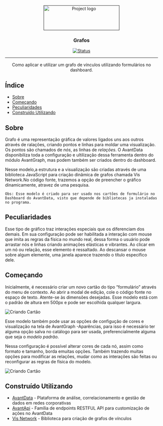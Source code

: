 <p align="center">
  <a href="" rel="noopener">
 <img width=250px height=82px src="https://i.imgur.com/zHVh1RJ.png" alt="Project logo"></a>
</p>

<h3 align="center">Grafos</h3>

<div align="center">

[![Status](https://img.shields.io/badge/status-active-success.svg)]()

</div>

---

<p align="center"> Como aplicar e utilizar um grafo de vínculos utilizando formulários no dashboard.
    <br> 
</p>

## Índice

- [Sobre](#about)
- [Começando](#starting)
- [Peculiaridades](#peculiar)
- [Construído Utilizando](#built_using)

## Sobre <a name = "about"></a>



Grafo é uma representação gráfica de valores ligados uns aos outros através de ralações, criando pontos e linhas para moldar uma visualização. Os pontos são chamados de <i>nós</i>, as linhas de <i>relações</i>. O AvantData disponibiliza toda a configuração e ultilização dessa ferramenta dentro do módulo AvantGraph, mas podem também ser criados dentro do dashboard.

Nesse modelo,a  estrutura e a visualização são criadas através de uma biblioteca JavaScript para criação dinâmica de  grafos chamada Vis Network.No código fonte, trazemos a opção de preencher o gráfico dinamicamente, atravez de uma pesquisa.

```
Obs: Esse modelo é criado para ser usado nos cartões de formulário no Dashboard do AvantData, visto que depende de bibliotecas ja instaladas no programa.
```

## Peculiaridades <a name = "peculiar"></a>

Esse tipo de gráfico traz interações especiais que os diferenciam dos demais. Em sua configuração pode ser habilitada a interação com mouse que imita as regras da física no mundo real, dessa forma o usuário pode arrastar nós e linhas criando animações elásticas e vibrantes. Ao clicar em um nó ou relação, esse elemento é ressaltado. Ao descansar o mouse sobre algum elemente, uma janela aparece trazendo o título específico dele.

<!-- ![Exemplo movimentação](https://i.imgur.com/27hq4hG.mp4) -->

## Começando <a name = "starting"></a>

Inicialmente, é necessário criar um novo cartão do tipo “formulário” através do menu de contexto.
Ao abrir a modal de edição, cole o código fonte no espaço de texto. Atente-se às dimensões desejadas. Esse modelo está com o padrão de altura em 500px e pode ser escolhida qualquer largura.

![Criando Cartão](https://i.imgur.com/Sx9hPLC.png)

Esse modelo também pode usar as opções de configução de cores e visualização na tela de AvantGraph -Aparências, para isso é necessário ter alguma opção salva no catálogo para ser usada, preferencialmente alguma que seja o <i>modelo padrão</i>.

Nessa configuração é possível alterar cores de cada nó, assim como formato e tamanho, borda emuitas opções. Também trazendo muitas opções para modificar as relações, mudar como as interações são feitas ou reconfigurar as regras de física do modelo.

![Criando Cartão](https://i.imgur.com/i6Cy9Df.png)


## Construído Utilizando <a name = "built_using"></a>

- [AvantData](https://www.avantdata.com.br/) - Plataforma de análise, correlacionamento e gestão de dados em redes corporativas
- [AvantApi](https://avantapi.avantsec.com.br/) - Família de endpoints RESTFUL API para customização de ações no AvantData
- [Vis Network](https://visjs.org/) - Biblioteca para criação de grafos de vínculos